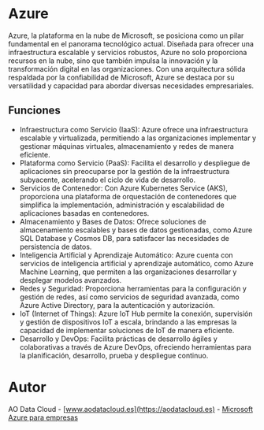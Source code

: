 # Azure
Azure, la plataforma en la nube de Microsoft, se posiciona como un pilar fundamental en el panorama tecnológico actual. Diseñada para ofrecer una infraestructura escalable y servicios robustos, Azure no solo proporciona recursos en la nube, sino que también impulsa la innovación y la transformación digital en las organizaciones. Con una arquitectura sólida respaldada por la confiabilidad de Microsoft, Azure se destaca por su versatilidad y capacidad para abordar diversas necesidades empresariales.

## Funciones
- Infraestructura como Servicio (IaaS): Azure ofrece una infraestructura escalable y virtualizada, permitiendo a las organizaciones implementar y gestionar máquinas virtuales, almacenamiento y redes de manera eficiente.
- Plataforma como Servicio (PaaS): Facilita el desarrollo y despliegue de aplicaciones sin preocuparse por la gestión de la infraestructura subyacente, acelerando el ciclo de vida de desarrollo.
- Servicios de Contenedor: Con Azure Kubernetes Service (AKS), proporciona una plataforma de orquestación de contenedores que simplifica la implementación, administración y escalabilidad de aplicaciones basadas en contenedores.
- Almacenamiento y Bases de Datos: Ofrece soluciones de almacenamiento escalables y bases de datos gestionadas, como Azure SQL Database y Cosmos DB, para satisfacer las necesidades de persistencia de datos.
- Inteligencia Artificial y Aprendizaje Automático: Azure cuenta con servicios de inteligencia artificial y aprendizaje automático, como Azure Machine Learning, que permiten a las organizaciones desarrollar y desplegar modelos avanzados.
- Redes y Seguridad: Proporciona herramientas para la configuración y gestión de redes, así como servicios de seguridad avanzada, como Azure Active Directory, para la autenticación y autorización.
- IoT (Internet of Things): Azure IoT Hub permite la conexión, supervisión y gestión de dispositivos IoT a escala, brindando a las empresas la capacidad de implementar soluciones de IoT de manera eficiente.
- Desarrollo y DevOps: Facilita prácticas de desarrollo ágiles y colaborativas a través de Azure DevOps, ofreciendo herramientas para la planificación, desarrollo, prueba y despliegue continuo.

# Autor
AO Data Cloud - [www.aodatacloud.es](https://aodatacloud.es) - [Microsoft Azure para empresas](https://aodatacloud.es/servicios-cloud-empresas/microsoft-azure/)
